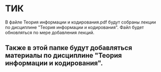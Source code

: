 # ТИК
В файле Теория информации и кодирования.pdf будут собраны лекции по дисциплине "Теория информации и кодирования". Файл будет обновляться по мере добавления лекций.
## Также в этой папке будут добавляться материалы по дисциплине "Теория информации и кодирования".
